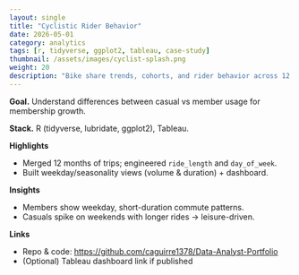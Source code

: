 ```yaml
---
layout: single
title: "Cyclistic Rider Behavior"
date: 2026-05-01
category: analytics
tags: [r, tidyverse, ggplot2, tableau, case-study]
thumbnail: /assets/images/cyclist-splash.png
weight: 20
description: "Bike share trends, cohorts, and rider behavior across 12 months."
---
```


**Goal.** Understand differences between casual vs member usage for membership growth.

**Stack.** R (tidyverse, lubridate, ggplot2), Tableau.

**Highlights**
- Merged 12 months of trips; engineered `ride_length` and `day_of_week`.
- Built weekday/seasonality views (volume & duration) + dashboard.

**Insights**
- Members show weekday, short-duration commute patterns.
- Casuals spike on weekends with longer rides → leisure-driven.

**Links**
- Repo & code: <https://github.com/caguirre1378/Data-Analyst-Portfolio>
- (Optional) Tableau dashboard link if published
